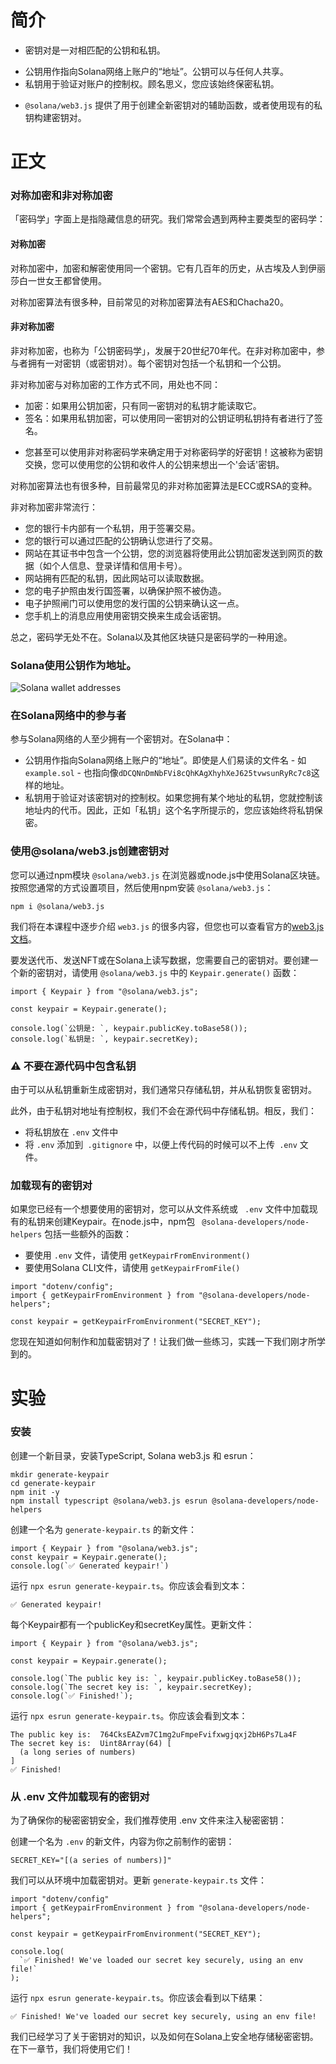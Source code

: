 # 简介

* 密钥对是一对相匹配的公钥和私钥。

- 公钥用作指向Solana网络上账户的“地址”。公钥可以与任何人共享。
- 私钥用于验证对账户的控制权。顾名思义，您应该始终保密私钥。

* `@solana/web3.js` 提供了用于创建全新密钥对的辅助函数，或者使用现有的私钥构建密钥对。

# 正文

### 对称加密和非对称加密

「密码学」字面上是指隐藏信息的研究。我们常常会遇到两种主要类型的密码学：

#### 对称加密

对称加密中，加密和解密使用同一个密钥。它有几百年的历史，从古埃及人到伊丽莎白一世女王都曾使用。

对称加密算法有很多种，目前常见的对称加密算法有AES和Chacha20。

#### 非对称加密

非对称加密，也称为「公钥密码学」，发展于20世纪70年代。在非对称加密中，参与者拥有一对密钥（或密钥对）。每个密钥对包括一个私钥和一个公钥。

非对称加密与对称加密的工作方式不同，用处也不同：

- 加密：如果用公钥加密，只有同一密钥对的私钥才能读取它。
- 签名：如果用私钥加密，可以使用同一密钥对的公钥证明私钥持有者进行了签名。

* 您甚至可以使用非对称密码学来确定用于对称密码学的好密钥！这被称为密钥交换，您可以使用您的公钥和收件人的公钥来想出一个'会话'密钥。

对称加密算法也有很多种，目前最常见的非对称加密算法是ECC或RSA的变种。

非对称加密非常流行：

- 您的银行卡内部有一个私钥，用于签署交易。
- 您的银行可以通过匹配的公钥确认您进行了交易。
- 网站在其证书中包含一个公钥，您的浏览器将使用此公钥加密发送到网页的数据（如个人信息、登录详情和信用卡号）。
- 网站拥有匹配的私钥，因此网站可以读取数据。
- 您的电子护照由发行国签署，以确保护照不被伪造。
- 电子护照闸门可以使用您的发行国的公钥来确认这一点。
- 您手机上的消息应用使用密钥交换来生成会话密钥。

总之，密码学无处不在。Solana以及其他区块链只是密码学的一种用途。

### Solana使用公钥作为地址。

![Solana wallet addresses](https://www.soldev.app/assets/wallet-addresses.svg)

### 在Solana网络中的参与者

参与Solana网络的人至少拥有一个密钥对。在Solana中：

- 公钥用作指向Solana网络上账户的“地址”。即使是人们易读的文件名 - 如`example.sol` - 也指向像`dDCQNnDmNbFVi8cQhKAgXhyhXeJ625tvwsunRyRc7c8`这样的地址。
- 私钥用于验证对该密钥对的控制权。如果您拥有某个地址的私钥，您就控制该地址内的代币。因此，正如「私钥」这个名字所提示的，您应该始终将私钥保密。

### 使用@solana/web3.js创建密钥对

您可以通过npm模块 `@solana/web3.js` 在浏览器或node.js中使用Solana区块链。按照您通常的方式设置项目，然后使用npm安装 `@solana/web3.js`：

```
npm i @solana/web3.js
```

我们将在本课程中逐步介绍 `web3.js` 的很多内容，但您也可以查看官方的[web3.js文档](https://docs.solana.com/developing/clients/javascript-reference)。

要发送代币、发送NFT或在Solana上读写数据，您需要自己的密钥对。要创建一个新的密钥对，请使用 `@solana/web3.js` 中的 `Keypair.generate()` 函数：

```
import { Keypair } from "@solana/web3.js";

const keypair = Keypair.generate();

console.log(`公钥是: `, keypair.publicKey.toBase58());
console.log(`私钥是: `, keypair.secretKey);
```

### ⚠️ 不要在源代码中包含私钥 

由于可以从私钥重新生成密钥对，我们通常只存储私钥，并从私钥恢复密钥对。

此外，由于私钥对地址有控制权，我们不会在源代码中存储私钥。相反，我们：

- 将私钥放在 `.env` 文件中
- 将 `.env` 添加到` .gitignore` 中，以便上传代码的时候可以不上传` .env` 文件。

### 加载现有的密钥对

如果您已经有一个想要使用的密钥对，您可以从文件系统或 ` .env` 文件中加载现有的私钥来创建Keypair。在node.js中，npm包 ` @solana-developers/node-helpers`  包括一些额外的函数：

- 要使用 `.env` 文件，请使用 `getKeypairFromEnvironment()`
- 要使用Solana CLI文件，请使用 `getKeypairFromFile()`

```
import "dotenv/config";
import { getKeypairFromEnvironment } from "@solana-developers/node-helpers";

const keypair = getKeypairFromEnvironment("SECRET_KEY");
```

您现在知道如何制作和加载密钥对了！让我们做一些练习，实践一下我们刚才所学到的。

# 实验

### 安装

创建一个新目录，安装TypeScript, Solana web3.js 和 esrun：

```
mkdir generate-keypair
cd generate-keypair
npm init -y
npm install typescript @solana/web3.js esrun @solana-developers/node-helpers
```

创建一个名为 `generate-keypair.ts` 的新文件：

```
import { Keypair } from "@solana/web3.js";
const keypair = Keypair.generate();
console.log(`✅ Generated keypair!`)
```

运行 `npx esrun generate-keypair.ts`。你应该会看到文本：

```
✅ Generated keypair!
```

每个Keypair都有一个publicKey和secretKey属性。更新文件：

```
import { Keypair } from "@solana/web3.js";

const keypair = Keypair.generate();

console.log(`The public key is: `, keypair.publicKey.toBase58());
console.log(`The secret key is: `, keypair.secretKey);
console.log(`✅ Finished!`);
```

运行 `npx esrun generate-keypair.ts`。你应该会看到文本：

```
The public key is:  764CksEAZvm7C1mg2uFmpeFvifxwgjqxj2bH6Ps7La4F
The secret key is:  Uint8Array(64) [
  (a long series of numbers) 
]
✅ Finished!
```

### 从 .env 文件加载现有的密钥对

为了确保你的秘密密钥安全，我们推荐使用 .env 文件来注入秘密密钥：

创建一个名为 `.env` 的新文件，内容为你之前制作的密钥：

```
SECRET_KEY="[(a series of numbers)]"
```

我们可以从环境中加载密钥对。更新 `generate-keypair.ts` 文件：

```
import "dotenv/config"
import { getKeypairFromEnvironment } from "@solana-developers/node-helpers";

const keypair = getKeypairFromEnvironment("SECRET_KEY");

console.log(
  `✅ Finished! We've loaded our secret key securely, using an env file!`
);
```

运行 `npx esrun generate-keypair.ts`。你应该会看到以下结果：

```
✅ Finished! We've loaded our secret key securely, using an env file!
```

我们已经学习了关于密钥对的知识，以及如何在Solana上安全地存储秘密密钥。在下一章节，我们将使用它们！